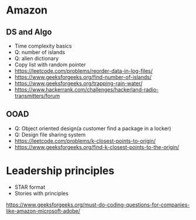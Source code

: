 # Amazon

## DS and Algo
- Time complexity basics
- Q: number of islands
- Q: alien dictionary
- Copy list with random pointer
- https://leetcode.com/problems/reorder-data-in-log-files/
- https://www.geeksforgeeks.org/find-number-of-islands/
- https://www.geeksforgeeks.org/trapping-rain-water/
- https://www.hackerrank.com/challenges/hackerland-radio-transmitters/forum



## OOAD
- Q: Object oriented design(a customer find a package in a locker)
- Q: Design file sharing system
- https://leetcode.com/problems/k-closest-points-to-origin/
- https://www.geeksforgeeks.org/find-k-closest-points-to-the-origin/

# Leadership principles
- STAR format
- Stories with principles



https://www.geeksforgeeks.org/must-do-coding-questions-for-companies-like-amazon-microsoft-adobe/
